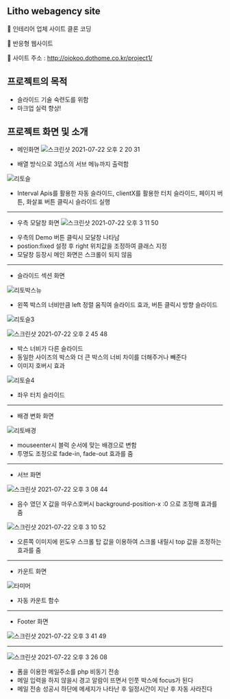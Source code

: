 ## Litho webagency site
📌 인테리어 업체 사이트 클론 코딩 

📌 반응형 웹사이트 

📌 사이트 주소 : http://oiokoo.dothome.co.kr/project1/

## 프로젝트의 목적
* 슬라이드 기술 숙련도를 위함 
* 마크업 실력 향상!


## 프로젝트 화면 및 소개

* 메인화면
![스크린샷 2021-07-22 오후 2 20 31](https://user-images.githubusercontent.com/77954029/126593123-12e7bb71-8347-4428-bf1e-315d03ac58cd.png)

- 배열 방식으로 3뎁스의 서브 메뉴까지 출력함 


![리토슬](https://user-images.githubusercontent.com/77954029/126593310-a1fa4f45-c41d-4845-af8f-1956eb016db2.gif)

- Interval Apis를 활용한 자동 슬라이드, clientX를 활용한 터치 슬라이드, 페이지 버튼, 화살표 버튼 클릭시 슬라이드 실행


---
* 우측 모달창 화면
![스크린샷 2021-07-22 오후 3 11 50](https://user-images.githubusercontent.com/77954029/126596602-b2b7c981-73cd-49ca-a435-c84adcce27f9.png)

- 우측의 Demo 버튼 클릭시 모달창 나타남 
- postion:fixed 설정 후 right 위치값을 조정하여 클래스 지정
- 모달창 등장시 메인 화면은 스크롤이 되지 않음 

---

* 슬라이드 섹션 화면

![리토박스뉴](https://user-images.githubusercontent.com/77954029/126598572-87282f8c-a512-41d6-b861-dd8ca7522819.gif)

- 왼쪽 박스의 너비만큼 left 정렬 움직여 슬라이드 효과, 버튼 클릭시 방향 슬라이드  

![리토슬3](https://user-images.githubusercontent.com/77954029/126593933-94b63ba9-ff6f-440e-8d71-836de34d6f17.gif)


![스크린샷 2021-07-22 오후 2 45 48](https://user-images.githubusercontent.com/77954029/126594801-7be9472d-2c8f-455b-a0b7-3d8eb5e02c32.png)


- 박스 너비가 다른 슬라이드 
- 동일한 사이즈의 박스와 더 큰 박스의 너비 차이를 더해주거나 빼준다
- 이미지 호버시 효과

![리토슬4](https://user-images.githubusercontent.com/77954029/126593946-32491309-d488-4ae3-8c25-07608daa9933.gif)

- 좌우 터치 슬라이드  

---

* 배경 변화 화면

![리토배경](https://user-images.githubusercontent.com/77954029/126595196-24589bc2-a46a-4b4f-8907-c4ef0e18839c.gif)

- mouseenter시 블럭 순서에 맞는 배경으로 변함
- 투명도 조정으로 fade-in, fade-out 효과를 줌 

---

* 서브 화면 

![스크린샷 2021-07-22 오후 3 08 44](https://user-images.githubusercontent.com/77954029/126596366-5df2adf7-7fec-43c9-997e-bcb1d20499d5.png)

- 음수 였던 X 값을 마우스호버시 background-position-x :0 으로 조정해 효과를 줌 

![스크린샷 2021-07-22 오후 3 10 52](https://user-images.githubusercontent.com/77954029/126596671-8d5c2916-1e01-46f9-86ac-776b8b596093.png)

- 오른쪽 이미지에 윈도우 스크롤 탑 값을 이용하여 스크롤 내릴시 top 값을 조정하는 효과를 줌

---

* 카운트 화면 

![타미머](https://user-images.githubusercontent.com/77954029/126596687-19e7a7dd-ffc0-4a7c-b3c4-3519841fb176.png)

- 자동 카운트 함수 

---

* Footer 화면

![스크린샷 2021-07-22 오후 3 41 49](https://user-images.githubusercontent.com/77954029/126599092-21134e86-7390-4605-9288-4513c5782976.png)

---

![스크린샷 2021-07-22 오후 3 26 08](https://user-images.githubusercontent.com/77954029/126597736-ff8e4a94-70dd-4455-9633-4488dee54e05.png)

- 폼을 이용한 메일주소를 php 비동기 전송
- 메일 입력을 하지 않을시 경고 알람이 뜨면서 인풋 박스에 focus가 된다
- 메일 전송 성공시 하단에 메세지가 나타난 후 일정시간이 지난 후 자동 사라진다





